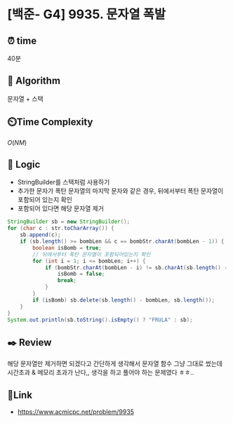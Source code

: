 # [백준- G4] 9935. 문자열 폭발
 
## ⏰  **time**
40분

## :pushpin: **Algorithm**
문자열 + 스택

## ⏲️**Time Complexity**
$O(NM)$

## :round_pushpin: **Logic**
- StringBuilder를 스택처럼 사용하기
- 추가한 문자가 폭탄 문자열의 마지막 문자와 같은 경우, 뒤에서부터 폭탄 문자열이 포함되어 있는지 확인
- 포함되어 있다면 해당 문자열 제거
```java
StringBuilder sb = new StringBuilder();
for (char c : str.toCharArray()) {
    sb.append(c);
    if (sb.length() >= bombLen && c == bombStr.charAt(bombLen - 1)) {
        boolean isBomb = true;
        // 뒤에서부터 폭탄 문자열이 포함되어있는지 확인
        for (int i = 1; i <= bombLen; i++) {
            if (bombStr.charAt(bombLen - i) != sb.charAt(sb.length() - i)) {
                isBomb = false;
                break;
            }
        }
        if (isBomb) sb.delete(sb.length() - bombLen, sb.length());
    }
}
System.out.println(sb.toString().isEmpty() ? "FRULA" : sb);
```

## :black_nib: **Review**
해당 문자열만 제거하면 되겠다고 간단하게 생각해서 문자열 함수 그냥 그대로 썼는데 시간초과 & 메모리 초과가 난다,,
생각을 하고 풀어야 하는 문제였다 ㅎㅎ..

## 📡**Link**
- https://www.acmicpc.net/problem/9935
